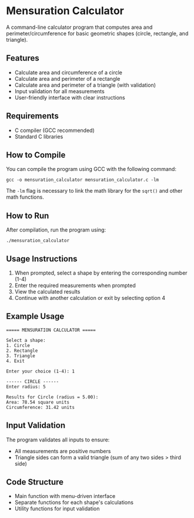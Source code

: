 # Mensuration Calculator

A command-line calculator program that computes area and perimeter/circumference for basic geometric shapes (circle, rectangle, and triangle).

## Features

- Calculate area and circumference of a circle
- Calculate area and perimeter of a rectangle
- Calculate area and perimeter of a triangle (with validation)
- Input validation for all measurements
- User-friendly interface with clear instructions

## Requirements

- C compiler (GCC recommended)
- Standard C libraries

## How to Compile

You can compile the program using GCC with the following command:

```
gcc -o mensuration_calculator mensuration_calculator.c -lm
```

The `-lm` flag is necessary to link the math library for the `sqrt()` and other math functions.

## How to Run

After compilation, run the program using:

```
./mensuration_calculator
```

## Usage Instructions

1. When prompted, select a shape by entering the corresponding number (1-4)
2. Enter the required measurements when prompted
3. View the calculated results
4. Continue with another calculation or exit by selecting option 4

## Example Usage

```
===== MENSURATION CALCULATOR =====

Select a shape:
1. Circle
2. Rectangle
3. Triangle
4. Exit

Enter your choice (1-4): 1

------ CIRCLE ------
Enter radius: 5

Results for Circle (radius = 5.00):
Area: 78.54 square units
Circumference: 31.42 units
```

## Input Validation

The program validates all inputs to ensure:
- All measurements are positive numbers
- Triangle sides can form a valid triangle (sum of any two sides > third side)

## Code Structure

- Main function with menu-driven interface
- Separate functions for each shape's calculations
- Utility functions for input validation

